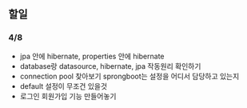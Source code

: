 ## 할일
### 4/8

- jpa 안에 hibernate, properties 안에 hibernate
- database랑 datasource, hibernate, jpa 작동원리 확인하기
- connection pool 찾아보기 sprongboot는 설정을 어디서 담당하고 있는지
- default 설정이 무조건 있을것
- 로그인 회원가입 기능 만들어놓기